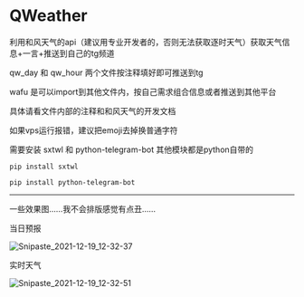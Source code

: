 # QWeather


利用和风天气的api（建议用专业开发者的，否则无法获取逐时天气）获取天气信息+一言+推送到自己的tg频道

qw_day 和 qw_hour 两个文件按注释填好即可推送到tg

wafu 是可以import到其他文件内，按自己需求组合信息或者推送到其他平台

具体请看文件内部的注释和和风天气的开发文档

如果vps运行报错，建议把emoji去掉换普通字符

需要安装 sxtwl 和 python-telegram-bot 其他模块都是python自带的

```pip install sxtwl```


```pip install python-telegram-bot```

----------------

一些效果图……我不会排版感觉有点丑……

当日预报

![Snipaste_2021-12-19_12-32-37](https://user-images.githubusercontent.com/38887991/146663957-bbd58a92-a463-4c28-874b-63c47e943a15.png)


实时天气

![Snipaste_2021-12-19_12-32-51](https://user-images.githubusercontent.com/38887991/146663959-7e826988-e3b6-41c0-860d-104e3f1484b8.png)
